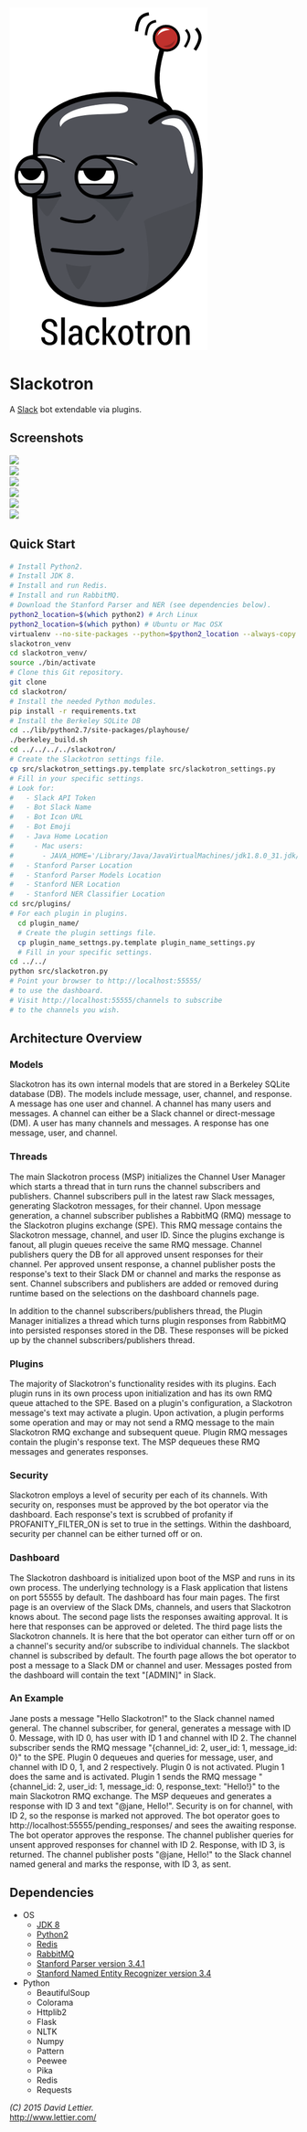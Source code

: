 ![Slackotron](docs/img/logo.png)

# Slackotron

A [Slack](https://www.slack.com/) bot extendable via plugins.

## Screenshots

![](http://i.imgur.com/w6YAs7T.png)  
![](http://i.imgur.com/BsrBCPZ.jpg)  
![](http://i.imgur.com/hgBarlS.png)  
![](http://i.imgur.com/YQ4mcrH.jpg)  
![](http://i.imgur.com/LMgs9r9.png)  
![](http://i.imgur.com/FYkKKwX.png)  

## Quick Start

```bash
# Install Python2.
# Install JDK 8.
# Install and run Redis.
# Install and run RabbitMQ.
# Download the Stanford Parser and NER (see dependencies below).
python2_location=$(which python2) # Arch Linux
python2_location=$(which python) # Ubuntu or Mac OSX
virtualenv --no-site-packages --python=$python2_location --always-copy \
slackotron_venv
cd slackotron_venv/
source ./bin/activate
# Clone this Git repository.
git clone
cd slackotron/
# Install the needed Python modules.
pip install -r requirements.txt
# Install the Berkeley SQLite DB
cd ../lib/python2.7/site-packages/playhouse/
./berkeley_build.sh
cd ../../../../slackotron/
# Create the Slackotron settings file.
cp src/slackotron_settings.py.template src/slackotron_settings.py
# Fill in your specific settings.
# Look for:
#   - Slack API Token
#   - Bot Slack Name
#   - Bot Icon URL
#   - Bot Emoji
#   - Java Home Location
#     - Mac users:
#       - JAVA_HOME='/Library/Java/JavaVirtualMachines/jdk1.8.0_31.jdk/Contents/Home/bin/'
#   - Stanford Parser Location
#   - Stanford Parser Models Location
#   - Stanford NER Location
#   - Stanford NER Classifier Location
cd src/plugins/
# For each plugin in plugins.
  cd plugin_name/
  # Create the plugin settings file.
  cp plugin_name_settngs.py.template plugin_name_settings.py
  # Fill in your specific settings.
cd ../../
python src/slackotron.py
# Point your browser to http://localhost:55555/
# to use the dashboard.
# Visit http://localhost:55555/channels to subscribe
# to the channels you wish.
```

## Architecture Overview

### Models

Slackotron has its own internal models that are stored in a
 Berkeley SQLite database (DB).
The models include message, user, channel, and response.
A message has one user and channel.
A channel has many users and messages.
A channel can either be a Slack channel or direct-message (DM).
A user has many channels and messages.
A response has one message, user, and channel.

### Threads

The main Slackotron process (MSP) initializes the Channel User Manager
 which starts a thread that in turn runs the channel subscribers and publishers.
Channel subscribers pull in the latest raw Slack messages, generating
 Slackotron messages, for their channel.
Upon message generation, a channel subscriber publishes a RabbitMQ (RMQ)
 message to the Slackotron plugins exchange (SPE).
This RMQ message contains the Slackotron message, channel, and user ID.
Since the plugins exchange is fanout, all plugin queues receive the same RMQ message.
Channel publishers query the DB for all approved unsent responses for their channel.
Per approved unsent response, a channel publisher posts the response's text
 to their Slack DM or channel and marks the response as sent.
Channel subscribers and publishers are added or removed during runtime based on
 the selections on the dashboard channels page.

In addition to the channel subscribers/publishers thread, the Plugin Manager
 initializes a thread which turns plugin responses from RabbitMQ into persisted
 responses stored in the DB.
These responses will be picked up by the channel subscribers/publishers thread.

### Plugins

The majority of Slackotron's functionality resides with its plugins.
Each plugin runs in its own process upon initialization and
 has its own RMQ queue attached to the SPE.
Based on a plugin's configuration, a Slackotron message's text may activate a plugin.
Upon activation, a plugin performs some operation and may or may not send a RMQ message
 to the main Slackotron RMQ exchange and subsequent queue.
Plugin RMQ messages contain the plugin's response text.
The MSP dequeues these RMQ messages and generates responses.

### Security

Slackotron employs a level of security per each of its channels.
With security on, responses must be approved by the bot operator via
 the dashboard.
Each response's text is scrubbed of profanity if PROFANITY_FILTER_ON
 is set to true in the settings.
Within the dashboard, security per channel can be either turned off or on.

### Dashboard

The Slackotron dashboard is initialized upon boot of the MSP and
 runs in its own process.
The underlying technology is a Flask application that listens on port 55555
 by default.
The dashboard has four main pages.
The first page is an overview of the Slack DMs, channels, and users
 that Slackotron knows about.
The second page lists the responses awaiting approval.
It is here that responses can be approved or deleted.
The third page lists the Slackotron channels.
It is here that the bot operator can either turn off or on a
 channel's security and/or subscribe to individual channels.
The slackbot channel is subscribed by default.
The fourth page allows the bot operator to post a message to a Slack
 DM or channel and user.
Messages posted from the dashboard will contain the text "\[ADMIN\]"
 in Slack.

### An Example

Jane posts a message "Hello Slackotron!" to the Slack channel named general.
The channel subscriber, for general, generates a message with ID 0.
Message, with ID 0, has user with ID 1 and channel with ID 2.
The channel subscriber sends the RMQ message
 "{channel_id: 2, user_id: 1, message_id: 0}" to the SPE.
Plugin 0 dequeues and queries for message, user, and channel with ID 0,
 1, and 2 respectively.
Plugin 0 is not activated.
Plugin 1 does the same and is activated.
Plugin 1 sends the RMQ message
 "{channel_id: 2, user_id: 1, message_id: 0, response_text: "Hello!}" to
 the main Slackotron RMQ exchange.
The MSP dequeues and generates a response with ID 3 and text "@jane, Hello!".
Security is on for channel, with ID 2, so the response is marked not approved.
The bot operator goes to http://localhost:55555/pending_responses/ and sees
 the awaiting response.
The bot operator approves the response.
The channel publisher queries for unsent approved responses for channel with ID 2.
Response, with ID 3, is returned.
The channel publisher posts "@jane, Hello!" to the Slack channel named general
 and marks the response, with ID 3, as sent.

## Dependencies

* OS
  * [JDK 8](http://openjdk.java.net/install/)
  * [Python2](https://www.python.org/downloads/)
  * [Redis](http://redis.io/download)
  * [RabbitMQ](https://www.rabbitmq.com/download.html)
  * [Stanford Parser version 3.4.1](http://nlp.stanford.edu/software/lex-parser.shtml)
  * [Stanford Named Entity Recognizer version 3.4](http://nlp.stanford.edu/software/CRF-NER.shtml)
* Python
  * BeautifulSoup
  * Colorama
  * Httplib2
  * Flask
  * NLTK
  * Numpy
  * Pattern
  * Peewee
  * Pika
  * Redis
  * Requests

_(C) 2015 David Lettier._  
http://www.lettier.com/
